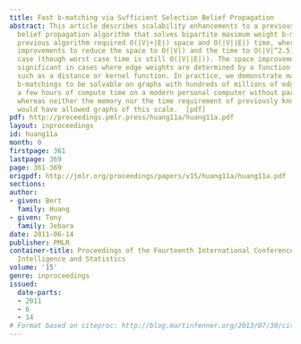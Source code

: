 ```yaml
---
title: Fast b-matching via Sufficient Selection Belief Propagation
abstract: This article describes scalability enhancements to a previously established
  belief propagation algorithm that solves bipartite maximum weight b-matching. The
  previous algorithm required O(|V|+|E|) space and O(|V||E|) time, whereas we apply
  improvements to reduce the space to O(|V|) and the time to O(|V|^2.5) in the expected
  case (though worst case time is still O(|V||E|)). The space improvement is most
  significant in cases where edge weights are determined by a function of node descriptors,
  such as a distance or kernel function. In practice, we demonstrate maximum weight
  b-matchings to be solvable on graphs with hundreds of millions of edges in only
  a few hours of compute time on a modern personal computer without parallelization,
  whereas neither the memory nor the time requirement of previously known algorithms
  would have allowed graphs of this scale.  [pdf]
pdf: http://proceedings.pmlr.press/huang11a/huang11a.pdf
layout: inproceedings
id: huang11a
month: 0
firstpage: 361
lastpage: 369
page: 361-369
origpdf: http://jmlr.org/proceedings/papers/v15/huang11a/huang11a.pdf
sections: 
author:
- given: Bert
  family: Huang
- given: Tony
  family: Jebara
date: 2011-06-14
publisher: PMLR
container-title: Proceedings of the Fourteenth International Conference on Artificial
  Intelligence and Statistics
volume: '15'
genre: inproceedings
issued:
  date-parts:
  - 2011
  - 6
  - 14
# Format based on citeproc: http://blog.martinfenner.org/2013/07/30/citeproc-yaml-for-bibliographies/
---
```

